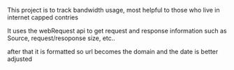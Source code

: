 This project is to track bandwidth usage, most helpful to those who live in internet capped contries

It uses the webRequest api to get request and response information such as Source, request/resoponse size, etc..

after that it is formatted so url becomes the domain and the date is better adjusted  